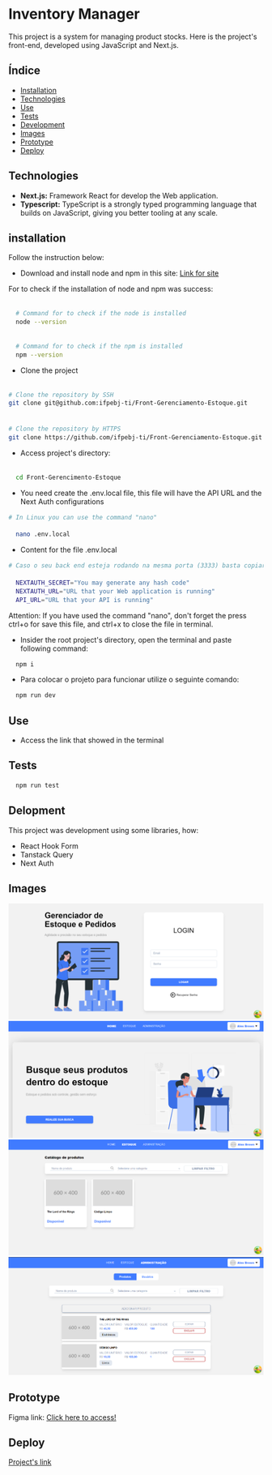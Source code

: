 # Inventory Manager

This project is a system for managing product stocks. Here is the project's front-end, developed using JavaScript and Next.js.

## Índice

- [Installation](#installation)
- [Technologies](#Technologies)
- [Use](#use)
- [Tests](#tests)
- [Development](#development)
- [Images](#images)
- [Prototype](#prototype)
- [Deploy](#deploy)

## Technologies

- **Next.js:** Framework React for develop the Web application.
- **Typescript:** TypeScript is a strongly typed programming language that builds on JavaScript, giving you better tooling at any scale.

## installation

Follow the instruction below:

- Download and install node and npm in this site: [Link for site](https://nodejs.org/en/download)

For to check if the installation of node and npm was success:

```bash

  # Command for to check if the node is installed
  node --version
```

```bash

  # Command for to check if the npm is installed
  npm --version

```

- Clone the project

```bash

# Clone the repository by SSH
git clone git@github.com:ifpebj-ti/Front-Gerenciamento-Estoque.git


# Clone the repository by HTTPS
git clone https://github.com/ifpebj-ti/Front-Gerenciamento-Estoque.git

```

- Access project's directory:

```bash

  cd Front-Gerencimento-Estoque

```

- You need create the .env.local file, this file will have the API URL and the Next Auth configurations

```bash
# In Linux you can use the command "nano"

  nano .env.local

```

- Content for the file .env.local

```bash
# Caso o seu back end esteja rodando na mesma porta (3333) basta copiar e colar:

  NEXTAUTH_SECRET="You may generate any hash code"
  NEXTAUTH_URL="URL that your Web application is running"
  API_URL="URL that your API is running"

```

Attention: If you have used the command "nano", don't forget the press ctrl+o for save this file, and ctrl+x to close the file in terminal.

- Insider the root project's directory, open the terminal and paste following command:

```bash
  npm i
```

- Para colocar o projeto para funcionar utilize o seguinte comando:

```bash
  npm run dev
```

## Use

- Access the link that showed in the terminal

## Tests

```bash
  npm run test
```

## Delopment

This project was development using some libraries, how:

- React Hook Form
- Tanstack Query
- Next Auth

## Images

![Login](./public/assets/Images_Readme/Login.png)
![Home](./public/assets/Images_Readme/Home.png)
![Stock](./public/assets/Images_Readme/Stock.png)
![Admin](./public/assets/Images_Readme/Admin.png)

## Prototype

Figma link: [Click here to access!](https://google.com.br)

## Deploy

[Project's link](https://137.131.180.24/)

